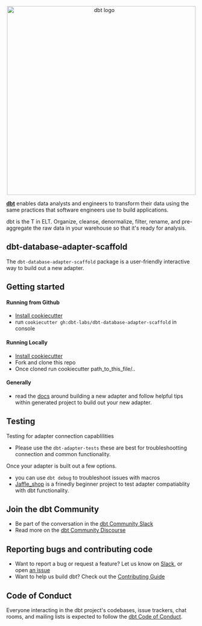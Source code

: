 <p align="center">
  <img src="https://raw.githubusercontent.com/dbt-labs/dbt/ec7dee39f793aa4f7dd3dae37282cc87664813e4/etc/dbt-logo-full.svg" alt="dbt logo" width="500"/>
</p>

**[dbt](https://www.getdbt.com/)** enables data analysts and engineers to transform their data using the same practices that software engineers use to build applications.

dbt is the T in ELT. Organize, cleanse, denormalize, filter, rename, and pre-aggregate the raw data in your warehouse so that it's ready for analysis.

## dbt-database-adapter-scaffold
The `dbt-database-adapter-scaffold` package is a user-friendly interactive way to build out a new adapter.

## Getting started

#### Running from Github
- [Install cookiecutter](https://cookiecutter.readthedocs.io/en/1.7.2/installation.html)
- run `cookiecutter gh:dbt-labs/dbt-database-adapter-scaffold` in console

#### Running Locally
- [Install cookiecutter](https://cookiecutter.readthedocs.io/en/1.7.2/installation.html)
- Fork and clone this repo
- Once cloned run cookiecutter path_to_this_file/..

#### Generally
- read the [docs](https://docs.getdbt.com/docs/contributing/building-a-new-adapter) around building a new adapter and follow helpful tips within generated project to build out your new adapter.

## Testing
Testing for adapter connection capablilities
- Please use the `dbt-adapter-tests` these are best for troubleshootting connection and common functionality. 

Once your adapter is built out a few options. 
- you can use `dbt debug` to troubleshoot issues with macros
- [Jaffle_shop](https://docs.getdbt.com/tutorial/setting-up) is a frinedly beginner project to test adapter compatiablity with dbt functionality.


## Join the dbt Community

- Be part of the conversation in the [dbt Community Slack](http://community.getdbt.com/)
- Read more on the [dbt Community Discourse](https://discourse.getdbt.com)

## Reporting bugs and contributing code

- Want to report a bug or request a feature? Let us know on [Slack](http://community.getdbt.com/), or open [an issue](https://github.com/dbt-labs/dbt-redshift/issues/new)
- Want to help us build dbt? Check out the [Contributing Guide](https://github.com/dbt-labs/dbt/blob/HEAD/CONTRIBUTING.md)

## Code of Conduct

Everyone interacting in the dbt project's codebases, issue trackers, chat rooms, and mailing lists is expected to follow the [dbt Code of Conduct](https://community.getdbt.com/code-of-conduct).